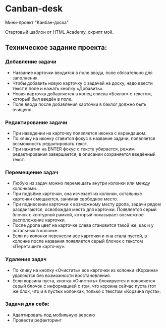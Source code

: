 # Canban-desk
Мини-проект "Канбан-доска"

Стартовый шаблон от HTML Academy, скрипт мой.

## Техническое задание проекта: 

### Добавление задачи
* Название карточки вводится в поле ввода, поле обязательно для заполнения.
* Чтобы добавить новую карточку с задачей на доску, надо ввести текст в поле и нажать кнопку «Добавить».
* Новая карточка добавляется в конец списка «Бэклог» с текстом, который был введён в поле.
* Поле ввода после добавления карточки в бэклог должно быть очищено.

### Редактирование задачи
* При наведении на карточку появляется иконка с карандашом.
* По клику на иконку ставится фокус в название задачи, появляется возможность редактировать текст.
* При нажатии на ENTER фокус с текста убирается, режим редактирования завершается, в описании сохраняется введённый текст.

### Перемещение задач
* Любую из задач можно перемещать внутри колонки или между колонками.
* При подъёме карточки, она исчезает из колонки, остальные карточки смещаются, занимая свободное место.
* При поднесении карточки к возможному месту дропа, задачи рядом раздвигаются, освобождая место для карточки. Появляется серый блочок с контурной рамкой, который     показывает возможное расположение карточки.
* После дропа цвет на карточке слева становится такой же, как и у остальных в колонке.
* Если из колонки перенесли все карточки и она стала пустой, в колонке после названия появляется серый блочок с текстом «Перетащите карточку».

### Удаление задач
* По клику на кнопку «Очистить» все карточки из колонки «Корзина» удаляются без возможности восстановления.
* Если корзина пуста, кнопка «Очистить» блокируется и появляется серый блочок с информацией о том, что корзина сейчас пуста (тот же блок, что и в пустых колонках, только с текстом «Корзина пуста».

### Задачи для себя:
* Адаптировать под мобильную версию
* Провести рефакторинг
